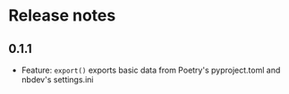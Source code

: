 # Release notes

<!-- do not remove -->

## 0.1.1

* Feature: `export()` exports basic data from Poetry's pyproject.toml and nbdev's settings.ini
